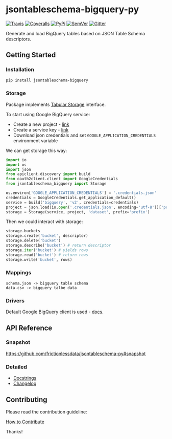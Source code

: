 # jsontableschema-bigquery-py

[![Travis](https://img.shields.io/travis/frictionlessdata/jsontableschema-bigquery-py.svg)](https://travis-ci.org/frictionlessdata/jsontableschema-bigquery-py)
[![Coveralls](http://img.shields.io/coveralls/frictionlessdata/jsontableschema-bigquery-py.svg?branch=master)](https://coveralls.io/r/frictionlessdata/jsontableschema-bigquery-py?branch=master)
[![PyPi](https://img.shields.io/pypi/v/jsontableschema-bigquery.svg)](https://pypi.python.org/pypi/jsontableschema-bigquery)
[![SemVer](https://img.shields.io/badge/versions-SemVer-brightgreen.svg)](http://semver.org/)
[![Gitter](https://img.shields.io/gitter/room/frictionlessdata/chat.svg)](https://gitter.im/frictionlessdata/chat)

Generate and load BigQuery tables based on JSON Table Schema descriptors.

## Getting Started

### Installation

```bash
pip install jsontableschema-bigquery
```

### Storage

Package implements [Tabular Storage](https://github.com/frictionlessdata/jsontableschema-py#storage) interface.

To start using Google BigQuery service:
- Create a new project - [link](https://console.developers.google.com/home/dashboard)
- Create a service key - [link](https://console.developers.google.com/apis/credentials)
- Download json credentials and set `GOOGLE_APPLICATION_CREDENTIALS` environment variable

We can get storage this way:

```python
import io
import os
import json
from apiclient.discovery import build
from oauth2client.client import GoogleCredentials
from jsontableschema_bigquery import Storage

os.environ['GOOGLE_APPLICATION_CREDENTIALS'] = '.credentials.json'
credentials = GoogleCredentials.get_application_default()
service = build('bigquery', 'v2', credentials=credentials)
project = json.load(io.open('.credentials.json', encoding='utf-8'))['project_id']
storage = Storage(service, project, 'dataset', prefix='prefix')
```

Then we could interact with storage:

```python
storage.buckets
storage.create('bucket', descriptor)
storage.delete('bucket')
storage.describe('bucket') # return descriptor
storage.iter('bucket') # yields rows
storage.read('bucket') # return rows
storage.write('bucket', rows)
```

### Mappings

```
schema.json -> bigquery table schema
data.csv -> bigquery talbe data
```

### Drivers

Default Google BigQuery client is used - [docs](https://developers.google.com/resources/api-libraries/documentation/bigquery/v2/python/latest/).

## API Reference

### Snapshot

https://github.com/frictionlessdata/jsontableschema-py#snapshot

### Detailed

- [Docstrings](https://github.com/frictionlessdata/jsontableschema-py/tree/master/jsontableschema/storage.py)
- [Changelog](https://github.com/frictionlessdata/jsontableschema-bigquery-py/commits/master)

## Contributing

Please read the contribution guideline:

[How to Contribute](CONTRIBUTING.md)

Thanks!
